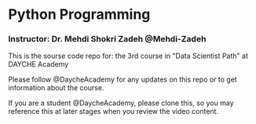# Python Programming
### Instructor: Dr. Mehdi Shokri Zadeh @Mehdi-Zadeh

This is the sourse code repo for: the 3rd course in "Data Scientist Path" at DAYCHE Academy

Please follow @DaycheAcademy for any updates on this repo or to get information about the course.

If you are a student @DaycheAcademy, please clone this, so you may reference this at later stages when you review the video content.
